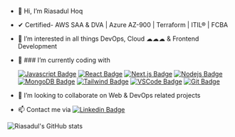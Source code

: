 - 👋 Hi, I’m Riasadul Hoq
- ✔ Certified- AWS SAA & DVA | Azure AZ-900 | Terraform | ITIL® | FCBA
- 👀 I’m interested in all things DevOps, Cloud ☁☁☁ & Frontend Development
- 🌱 ### I’m currently coding with <br>

  [![Javascript Badge](https://img.shields.io/badge/-Javascript-F0DB4F?style=for-the-badge&labelColor=black&logo=javascript&logoColor=F0DB4F)](#)
  [![React Badge](https://img.shields.io/badge/-React-61DBFB?style=for-the-badge&labelColor=black&logo=react&logoColor=61DBFB)](#)
  [![Next.js Badge](https://img.shields.io/badge/next.js-000000?style=for-the-badge&logo=nextdotjs&logoColor=white)](#)
  [![Nodejs Badge](https://img.shields.io/badge/-Nodejs-3C873A?style=for-the-badge&labelColor=black&logo=node.js&logoColor=3C873A)](#)
  [![MongoDB Badge](https://img.shields.io/badge/MongoDB-4EA94B?style=for-the-badge&logo=mongodb&logoColor=white)](#) 
  [![Tailwind Badge](https://img.shields.io/badge/Tailwind%20CSS-092749?style=for-the-badge&logo=tailwindcss&logoColor=06B6D4&labelColor=000000)](#)
  [![VSCode Badge](https://img.shields.io/badge/Visual_Studio-5C2D91?style=for-the-badge&logo=visual%20studio&logoColor=white)](#) 
  [![Git Badge](https://img.shields.io/badge/Git-F05032?style=for-the-badge&logo=git&logoColor=white)](#)

- 💞️ I’m looking to collaborate on Web & DevOps related projects

- 📫 Contact me via  [![Linkedin Badge](https://img.shields.io/badge/LinkedIn-0077B5?style=for-the-badge&logo=linkedin&logoColor=white)](https://www.linkedin.com/in/mrhoq/)

![Riasadul's GitHub stats](https://github-readme-stats.vercel.app/api?username=riasadul-hoq&show_icons=true&theme=tokyonight)

  
<!---
riasadul-hoq/riasadul-hoq is a ✨ special ✨ repository because its `README.md` (this file) appears on your GitHub profile.
You can click the Preview link to take a look at your changes.
--->






